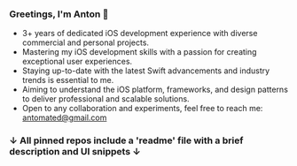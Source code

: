 
### Greetings, I'm Anton 🖖
- 3+ years of dedicated iOS development experience with diverse commercial and personal projects.
- Mastering my iOS development skills with a passion for creating exceptional user experiences.
- Staying up-to-date with the latest Swift advancements and industry trends is essential to me.
- Aiming to understand the iOS platform, frameworks, and design patterns to deliver professional and scalable solutions.
- Open to any collaboration and experiments, feel free to reach me: [antomated@gmail.com](mailto:antomated@gmail.com)

### ↓ All pinned repos include a 'readme' file with a brief description and UI snippets ↓
